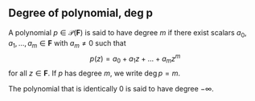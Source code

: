 ## Degree of polynomial, deg p

A polynomial $p \in \mathcal P(\mathbf F)$ is said to have degree $m$ if there exist scalars $a_0,a_1,\dots,a_m \in \mathbf F$ with $a_m \ne 0$ such that
$$
p(z) = a_0 + a_1z + \dots + a_mz^m
$$
for all $z \in \mathbf F$. If $p$ has degree $m$, we write $\deg p = m$.

The polynomial that is identically $0$ is said to have degree $-\infty$.
